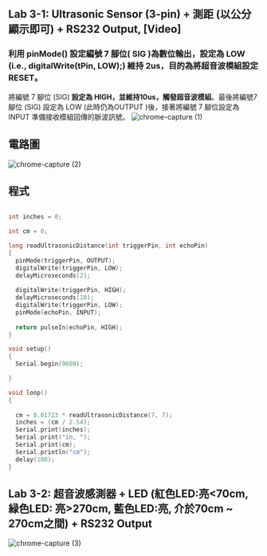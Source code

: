 ## Lab 3-1: Ultrasonic Sensor (3-pin) + 測距 (以公分顯示即可) + RS232 Output, [Video] 
### 利用 pinMode() 設定編號 7 腳位( SIG )為數位輸出，設定為 LOW (i.e., digitalWrite(tPin, LOW);) 維持 2us，目的為將超音波模組設定 **RESET**。

將編號 7 腳位 (SIG) **設定為 HIGH，並維持10us，觸發超音波模組**。最後將編號7腳位 (SIG) 設定為 LOW (此時仍為OUTPUT )後，接著將編號 7 腳位設定為 INPUT 準備接收模組回傳的脈波訊號。
![chrome-capture (1)](https://user-images.githubusercontent.com/89717315/134792940-9567075a-f27d-4516-83c5-adea2780e365.gif)
## 電路圖
![chrome-capture (2)](https://user-images.githubusercontent.com/89717315/134793213-73276d75-e857-46ad-9054-44687e207a30.gif)
## 程式
````c

int inches = 0;

int cm = 0;

long readUltrasonicDistance(int triggerPin, int echoPin)
{
  pinMode(triggerPin, OUTPUT);
  digitalWrite(triggerPin, LOW);
  delayMicroseconds(2);
 
  digitalWrite(triggerPin, HIGH);
  delayMicroseconds(10);
  digitalWrite(triggerPin, LOW);
  pinMode(echoPin, INPUT);
 
  return pulseIn(echoPin, HIGH);
}

void setup()
{
  Serial.begin(9600);

}

void loop()
{
 
  cm = 0.01723 * readUltrasonicDistance(7, 7);
  inches = (cm / 2.54);
  Serial.print(inches);
  Serial.print("in, ");
  Serial.print(cm);
  Serial.println("cm");
  delay(100); 
}
````
## Lab 3-2: 超音波感測器 + LED (紅色LED:亮<70cm, 緑色LED: 亮>270cm, 藍色LED:亮, 介於70cm ~ 270cm之間) + RS232 Output
![chrome-capture (3)](https://user-images.githubusercontent.com/89717315/134793587-4666d207-890e-407a-97d8-13a50b78970b.gif)
